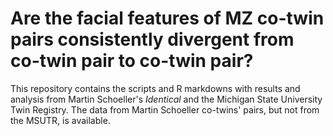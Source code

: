 # Are the facial features of MZ co-twin pairs consistently divergent from co-twin pair to co-twin pair?

This repository contains the scripts and R markdowns with results and analysis from Martin Schoeller's *Identical* and the Michigan State University Twin Registry. 
The data from Martin Schoeller co-twins' pairs, but not from the MSUTR, is available.


